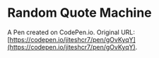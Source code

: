 # Random Quote Machine

A Pen created on CodePen.io. Original URL: [https://codepen.io/jiteshcr7/pen/gOvKyqY](https://codepen.io/jiteshcr7/pen/gOvKyqY).

